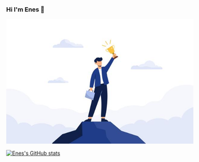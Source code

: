 ### Hi I'm Enes 👋 
![Image of Enes](/github-banner.jpg)

[![Enes's GitHub stats](https://github-readme-stats.vercel.app/api?username=enesckr&show_icons=true&layout=compact&theme=radical)](https://github.com/enesckr/enesckr)

<!--

Here are some ideas to get you started:

- 🔭 I’m currently working on ...
- 🌱 I’m currently learning ...
- 👯 I’m looking to collaborate on ...
- 🤔 I’m looking for help with ...
- 💬 Ask me about ...
- 📫 How to reach me: ...
- 😄 Pronouns: ...
- ⚡ Fun fact: ...
-->
